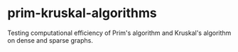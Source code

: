 # prim-kruskal-algorithms
Testing computational efficiency of Prim's algorithm and Kruskal's algorithm on dense and sparse graphs.
